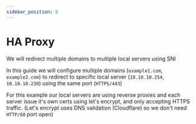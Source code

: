 ```yaml
---
sidebar_position: 8
---
```


# HA Proxy

We will redirect multiple domains to multiple local servers using SNI

In this guide we will configure multiple domains (`example1.com`, `example2.com`) to redirect to specific local server (`10.10.10.254`, `10.10.10.230`) using the same port (`HTTPS/443`)

For this example our local servers are using reverse proxies and each server issue it's own certs using let's encrypt, and only accepting HTTPS traffic.
(Let's encrypt uses DNS validation (Cloudflare) so we don't need `HTTP/80` port open)
